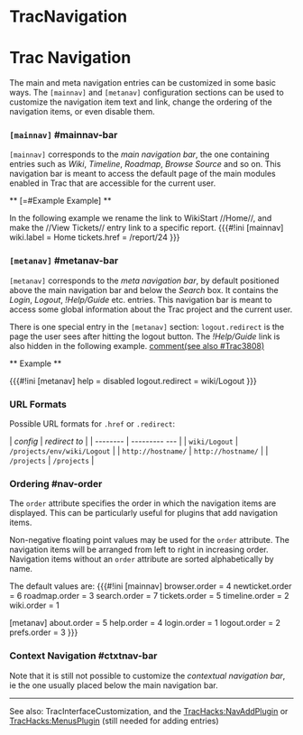 # TracNavigation
# Trac Navigation

The main and meta navigation entries can be customized in some basic ways. The `[mainnav]` and `[metanav]` configuration sections can be used to customize the navigation item text and link, change the ordering of the navigation items, or even disable them.

### `[mainnav]` #mainnav-bar
`[mainnav]` corresponds to the *main navigation bar*, the one containing entries such as _Wiki_, _Timeline_, _Roadmap_, _Browse Source_ and so on. This navigation bar is meant to access the default page of the main modules enabled in Trac that are accessible for the current user.


** [=#Example Example] **

In the following example we rename the link to WikiStart //Home//, and make the //View Tickets// entry link to a specific report.
{{{#!ini
[mainnav]
wiki.label = Home
tickets.href = /report/24
}}}

### `[metanav]` #metanav-bar
`[metanav]` corresponds to the *meta navigation bar*, by default positioned above the main navigation bar and below the _Search_ box. It contains the _Login_, _Logout_, _!Help/Guide_ etc. entries. This navigation bar is meant to access some global information about the Trac project and the current user.

There is one special entry in the  `[metanav]` section: `logout.redirect` is the page the user sees after hitting the logout button.  The _!Help/Guide_ link is also hidden in the following example.
[comment(see also #Trac3808)](comment(see_also_#Trac3808).md)

** Example **

{{{#!ini
[metanav]
help = disabled
logout.redirect = wiki/Logout
}}}


### URL Formats
Possible URL formats for `.href` or `.redirect`:

| *config* | *redirect to* |
| -------- | --------- --- |
| `wiki/Logout` | `/projects/env/wiki/Logout` |
| `http://hostname/` | `http://hostname/` |
| `/projects` | `/projects` |


### Ordering #nav-order
The `order` attribute specifies the order in which the navigation items are displayed. This can be particularly useful for plugins that add navigation items.

Non-negative floating point values may be used for the `order` attribute. The navigation items will be arranged from left to right in increasing order. Navigation items without an `order` attribute are sorted alphabetically by name.

The default values are:
{{{#!ini
[mainnav]
browser.order = 4
newticket.order = 6
roadmap.order = 3
search.order = 7
tickets.order = 5
timeline.order = 2
wiki.order = 1

[metanav]
about.order = 5
help.order = 4
login.order = 1
logout.order = 2
prefs.order = 3
}}}

### Context Navigation #ctxtnav-bar

Note that it is still not possible to customize the *contextual navigation bar*, ie the one usually placed below the main navigation bar.

----
See also: TracInterfaceCustomization, and the [TracHacks:NavAddPlugin](http://trac-hacks.org/wiki/NavAddPlugin) or [TracHacks:MenusPlugin](http://trac-hacks.org/wiki/MenusPlugin) (still needed for adding entries)
